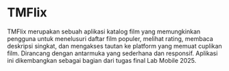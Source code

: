 # TMFlix 
TMFlix merupakan sebuah aplikasi katalog film yang memungkinkan pengguna untuk menelusuri daftar film populer, melihat rating, membaca deskripsi singkat, dan mengakses tautan ke platform  yang memuat cuplikan film. Dirancang dengan antarmuka yang sederhana dan responsif. Aplikasi ini dikembangkan sebagai bagian dari tugas final Lab Mobile 2025.
